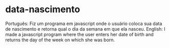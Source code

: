 # data-nascimento
Português: Fiz um programa em javascript onde o usuário coloca sua data de nascimento e retorna qual o dia da semana em que ela nasceu.
English: I made a javascript program where the user enters her date of birth and returns the day of the week on which she was born.
